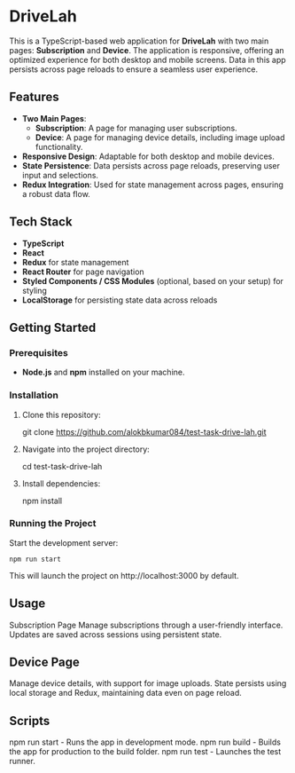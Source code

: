 # DriveLah

This is a TypeScript-based web application for **DriveLah** with two main pages: **Subscription** and **Device**. The application is responsive, offering an optimized experience for both desktop and mobile screens. Data in this app persists across page reloads to ensure a seamless user experience.


## Features

- **Two Main Pages**:
  - **Subscription**: A page for managing user subscriptions.
  - **Device**: A page for managing device details, including image upload functionality.
- **Responsive Design**: Adaptable for both desktop and mobile devices.
- **State Persistence**: Data persists across page reloads, preserving user input and selections.
- **Redux Integration**: Used for state management across pages, ensuring a robust data flow.

## Tech Stack

- **TypeScript**
- **React**
- **Redux** for state management
- **React Router** for page navigation
- **Styled Components / CSS Modules** (optional, based on your setup) for styling
- **LocalStorage** for persisting state data across reloads

## Getting Started

### Prerequisites

- **Node.js** and **npm** installed on your machine.

### Installation

1. Clone this repository:

   git clone https://github.com/alokbkumar084/test-task-drive-lah.git

2. Navigate into the project directory:

    cd test-task-drive-lah

3. Install dependencies:

    npm install

### Running the Project
Start the development server:

    npm run start

This will launch the project on http://localhost:3000 by default.

## Usage
Subscription Page
Manage subscriptions through a user-friendly interface.
Updates are saved across sessions using persistent state.

## Device Page
Manage device details, with support for image uploads.
State persists using local storage and Redux, maintaining data even on page reload.

## Scripts
npm run start - Runs the app in development mode.
npm run build - Builds the app for production to the build folder.
npm run test - Launches the test runner.



